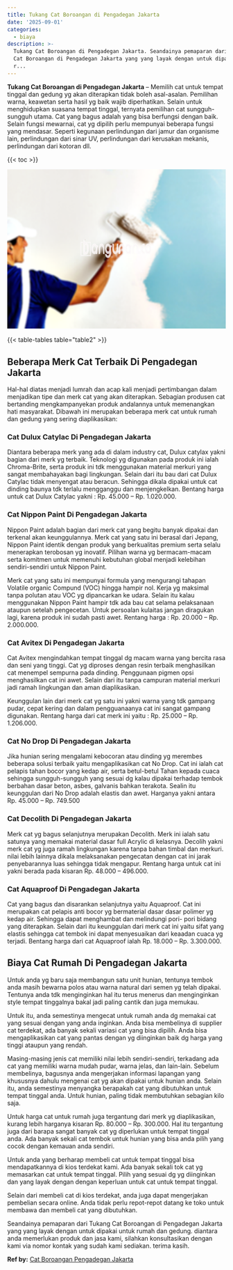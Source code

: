 ```yaml
---
title: Tukang Cat Boroangan di Pengadegan Jakarta
date: '2025-09-01'
categories:
  - biaya
description: >-
  Tukang Cat Boroangan di Pengadegan Jakarta. Seandainya pemaparan dari Tukang
  Cat Boroangan di Pengadegan Jakarta yang yang layak dengan untuk dipakai untuk
  r...
---
```


**Tukang Cat Boroangan di Pengadegan Jakarta** – Memilih cat untuk tempat tinggal dan gedung yg akan diterapkan tidak boleh asal-asalan. Pemilihan warna, keawetan serta hasil yg baik wajib diperhatikan. Selain untuk menghidupkan suasana tempat tinggal, ternyata pemilihan cat sungguh-sungguh utama. Cat yang bagus adalah yang bisa berfungsi dengan baik. Selain fungsi mewarnai, cat yg dipilih perlu mempunyai beberapa fungsi yang mendasar. Seperti kegunaan perlindungan dari jamur dan organisme lain, perlindungan dari sinar UV, perlindungan dari kerusakan mekanis, perlindungan dari kotoran dll.

{{< toc >}}

![Tukang Cat Boroangan di Pengadegan Jakarta](/images/jasa-cat-murah05.png)

{{< table-tables table="table2" >}}

## Beberapa Merk Cat Terbaik Di Pengadegan Jakarta

Hal-hal diatas menjadi lumrah dan acap kali menjadi pertimbangan dalam menjadikan tipe dan merk cat yang akan diterapkan. Sebagian produsen cat bertanding mengkampanyekan produk andalannya untuk memenangkan hati masyarakat. Dibawah ini merupakan beberapa merk cat untuk rumah dan gedung yang sering diaplikasikan:

### Cat Dulux Catylac Di Pengadegan Jakarta

Diantara beberapa merk yang ada di dalam industry cat, Dulux catylax yakni bagian dari merk yg terbaik. Teknologi yg digunakan pada produk ini ialah Chroma-Brite, serta produk ini tdk menggunakan material merkuri yang sangat membahayakan bagi lingkungan. Selain dari itu bau dari cat Dulux Catylac tidak menyengat atau beracun. Sehingga dikala dipakai untuk cat dinding baunya tdk terlalu mengganggu dan menjengkelkan. Bentang harga untuk cat Dulux Catylac yakni : Rp. 45.000 – Rp. 1.020.000.

### Cat Nippon Paint Di Pengadegan Jakarta

Nippon Paint adalah bagian dari merk cat yang begitu banyak dipakai dan terkenal akan keunggulannya. Merk cat yang satu ini berasal dari Jepang, Nippon Paint identik dengan produk yang berkualitas premium serta selalu menerapkan terobosan yg inovatif. Pilihan warna yg bermacam-macam serta komitmen untuk memenuhi kebutuhan global menjadi kelebihan sendiri-sendiri untuk Nippon Paint.

Merk cat yang satu ini mempunyai formula yang mengurangi tahapan Volatile organic Compund (VOC) hingga hampir nol. Kerja yg maksimal tanpa polutan atau VOC yg dipancarkan ke udara. Selain itu kalau menggunakan Nippon Paint hampir tdk ada bau cat selama pelaksanaan ataupun setelah pengecetan. Untuk persoalan kulaitas jangan diragukan lagi, karena produk ini sudah pasti awet. Rentang harga : Rp. 20.000 – Rp. 2.000.000.

### Cat Avitex Di Pengadegan Jakarta

Cat Avitex mengindahkan tempat tinggal dg macam warna yang bercita rasa dan seni yang tinggi. Cat yg diproses dengan resin terbaik menghasilkan cat menempel sempurna pada dinding. Penggunaan pigmen opsi menghasilkan cat ini awet. Selain dari itu tanpa campuran material merkuri jadi ramah lingkungan dan aman diaplikasikan.

Keunggulan lain dari merk cat yg satu ini yakni warna yang tdk gampang pudar, cepat kering dan dalam pengguanaanya cat ini sangat gampang digunakan. Rentang harga dari cat merk ini yaitu : Rp. 25.000 – Rp. 1.206.000.

### Cat No Drop Di Pengadegan Jakarta

Jika hunian sering mengalami kebocoran atau dinding yg merembes beberapa solusi terbaik yaitu mengaplikasikan cat No Drop. Cat ini ialah cat pelapis tahan bocor yang kedap air, serta betul-betul Tahan kepada cuaca sehingga sungguh-sungguh yang sesuai dg kalau dipakai terhadap tembok berbahan dasar beton, asbes, galvanis bahkan terakota. Sealin itu keunggulan dari No Drop adalah elastis dan awet. Harganya yakni antara Rp. 45.000 – Rp. 749.500

### Cat Decolith Di Pengadegan Jakarta

Merk cat yg bagus selanjutnya merupakan Decolith. Merk ini ialah satu satunya yang memakai material dasar full Acrylic di kelasnya. Decolih yakni merk cat yg juga ramah lingkungan karena tanpa bahan timbal dan merkuri. nilai lebih lainnya dikala melaksanakan pengecatan dengan cat ini jarak penyebarannya luas sehingga tidak mengapur. Rentang harga untuk cat ini yakni berada pada kisaran Rp. 48.000 – 496.000.

### Cat Aquaproof Di Pengadegan Jakarta

Cat yang bagus dan disarankan selanjutnya yaitu Aquaproof. Cat ini merupakan cat pelapis anti bocor yg bermaterial dasar dasar polimer yg kedap air. Sehingga dapat menghambat dan melindungi pori- pori bidang yang diterapkan. Selain dari itu keunggulan dari merk cat ini yaitu sifat yang elastis sehingga cat tembok ini dapat menyesuaikan dari keaadan cuaca yg terjadi. Bentang harga dari cat Aquaproof ialah Rp. 18.000 – Rp. 3.300.000.

## Biaya Cat Rumah Di Pengadegan Jakarta

Untuk anda yg baru saja membangun satu unit hunian, tentunya tembok anda masih bewarna polos atau warna natural dari semen yg telah dipakai. Tentunya anda tdk menginginkan hal itu terus menerus dan menginginkan style tempat tinggalnya bakal jadi paling cantik dan juga memukau.

Untuk itu, anda semestinya mengecat untuk rumah anda dg memakai cat yang sesuai dengan yang anda inginkan. Anda bisa membelinya di supplier cat terdekat, ada banyak sekali variasi cat yang bisa dipilih. Anda bisa mengaplikasikan cat yang pantas dengan yg diinginkan baik dg harga yang tinggi ataupun yang rendah.

Masing-masing jenis cat memiliki nilai lebih sendiri-sendiri, terkadang ada cat yang memiliki warna mudah pudar, warna jelas, dan lain-lain. Sebelum membelinya, bagusnya anda mengerjakan informasi lapangan yang khususnya dahulu mengenai cat yg akan dipakai untuk hunian anda. Selain itu, anda semestinya menyangka berapakah cat yang dibutuhkan untuk tempat tinggal anda. Untuk hunian, paling tidak membutuhkan sebagian kilo saja.

Untuk harga cat untuk rumah juga tergantung dari merk yg diaplikasikan, kurang lebih harganya kisaran Rp. 80.000 – Rp. 300.000. Hal itu tergantung juga dari barapa sangat banyak cat yg diperlukan untuk tempat tinggal anda. Ada banyak sekali cat tembok untuk hunian yang bisa anda pilih yang cocok dengan kemauan anda sendiri.

Untuk anda yang berharap membeli cat untuk tempat tinggal bisa mendapatkannya di kios terdekat kami. Ada banyak sekali tok cat yg memasarkan cat untuk tempat tinggal. Pilih yang sesuai dg yg diinginkan dan yang layak dengan dengan keperluan untuk cat untuk tempat tinggal.

Selain dari membeli cat di kios terdekat, anda juga dapat mengerjakan pembelian secara online. Anda tidak perlu repot-repot datang ke toko untuk membawa dan membeli cat yang dibutuhkan.

Seandainya pemaparan dari Tukang Cat Boroangan di Pengadegan Jakarta yang yang layak dengan untuk dipakai untuk rumah dan gedung. diantara anda memerlukan produk dan jasa kami, silahkan konsultasikan dengan kami via nomor kontak yang sudah kami sediakan. terima kasih.

**Ref by:** [Cat Boroangan Pengadegan Jakarta](https://id.wikipedia.org/wiki/Cat)
